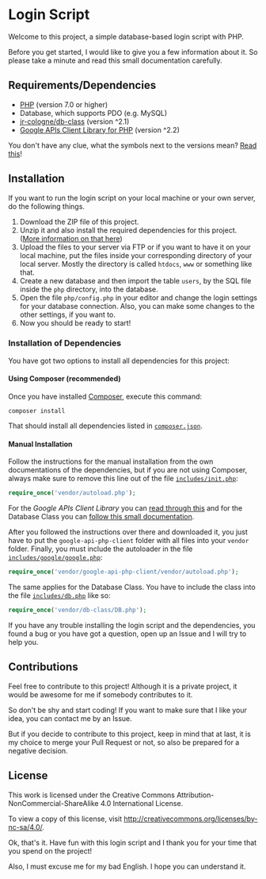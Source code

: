 # Login Script

Welcome to this project, a simple database-based login script with PHP.

Before you get started, I would like to give you a few information about it. So please take a minute and read this small documentation carefully.

## Requirements/Dependencies

- [PHP](http://php.net) (version 7.0 or higher)
- Database, which supports PDO (e.g. MySQL)
- [jr-cologne/db-class](https://github.com/jr-cologne/db-class) (version ^2.1)
- [Google APIs Client Library for PHP](https://github.com/google/google-api-php-client) (version ^2.2)

You don't have any clue, what the symbols next to the versions mean? [Read this](https://getcomposer.org/doc/articles/versions.md)!

## Installation

If you want to run the login script on your local machine or your own server, do the following things.

1. Download the ZIP file of this project.
2. Unzip it and also install the required dependencies for this project. ([More information on that here](https://github.com/jr-cologne/login-script#installation_of_dependencies))
3. Upload the files to your server via FTP or if you want to have it on your local machine, put the files inside your corresponding directory of your local server. Mostly the directory is called `htdocs`, `www` or something like that.
4. Create a new database and then import the table `users`, by the SQL file inside the `php` directory, into the database.
5. Open the file `php/config.php` in your editor and change the login settings for your database connection. Also, you can make some changes to the other settings, if you want to.
6. Now you should be ready to start!

### Installation of Dependencies

You have got two options to install all dependencies for this project:

#### Using Composer (recommended)

Once you have installed [Composer](https://getcomposer.org), execute this command:

`composer install`

That should install all dependencies listed in [`composer.json`](https://github.com/jr-cologne/login-script/blob/master/composer.json).

#### Manual Installation

Follow the instructions for the manual installation from the own documentations of the dependencies, but if you are not using Composer, always make sure to remove this line out of the file [`includes/init.php`](https://github.com/jr-cologne/login-script/blob/master/includes/init.php):

```php
require_once('vendor/autoload.php');
```

For the *Google APIs Client Library* you can [read through this](https://github.com/google/google-api-php-client#download-the-release) and for the Database Class you can [follow this small documentation](https://github.com/jr-cologne/db-class#manual-installation).

After you followed the instructions over there and downloaded it, you just have to put the `google-api-php-client` folder with all files into your `vendor` folder. Finally, you must include the autoloader in the file [`includes/google/google.php`](https://github.com/jr-cologne/login-script/blob/master/includes/google/google.php):

```php
require_once('vendor/google-api-php-client/vendor/autoload.php');
```

The same applies for the Database Class. You have to include the class into the file [`includes/db.php`](https://github.com/jr-cologne/login-script/blob/master/includes/db.php) like so:

```php
require_once('vendor/db-class/DB.php');
```


If you have any trouble installing the login script and the dependencies, you found a bug or you have got a question, open up an Issue and I will try to help you.

## Contributions

Feel free to contribute to this project! Although it is a private project, it would be awesome for me if somebody contributes to it.

So don't be shy and start coding! If you want to make sure that I like your idea, you can contact me by an Issue.

But if you decide to contribute to this project, keep in mind that at last, it is my choice to merge your Pull Request or not, so also be prepared for a negative decision.

## License

This work is licensed under the Creative Commons Attribution-NonCommercial-ShareAlike 4.0 International License.

To view a copy of this license, visit http://creativecommons.org/licenses/by-nc-sa/4.0/.


Ok, that's it. Have fun with this login script and I thank you for your time that you spend on the project!

Also, I must excuse me for my bad English. I hope you can understand it.
